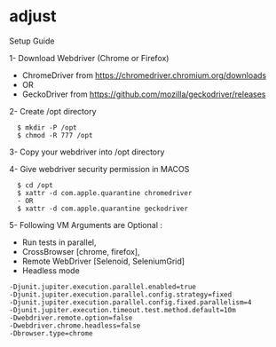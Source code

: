 # adjust


Setup Guide

1- Download Webdriver (Chrome or Firefox)

  - ChromeDriver from https://chromedriver.chromium.org/downloads
  - OR
  - GeckoDriver from https://github.com/mozilla/geckodriver/releases

2- Create /opt directory
```
  $ mkdir -P /opt
  $ chmod -R 777 /opt
```

3- Copy your webdriver into /opt directory

4- Give webdriver security permission in MACOS
```
  $ cd /opt
  $ xattr -d com.apple.quarantine chromedriver
  - OR
  $ xattr -d com.apple.quarantine geckodriver
```

5- Following VM Arguments are Optional : 

* Run tests in parallel, 
* CrossBrowser [chrome, firefox], 
* Remote WebDriver [Selenoid, SeleniumGrid]
* Headless mode

```
-Djunit.jupiter.execution.parallel.enabled=true
-Djunit.jupiter.execution.parallel.config.strategy=fixed
-Djunit.jupiter.execution.parallel.config.fixed.parallelism=4
-Djunit.jupiter.execution.timeout.test.method.default=10m
-Dwebdriver.remote.option=false
-Dwebdriver.chrome.headless=false
-Dbrowser.type=chrome
```

